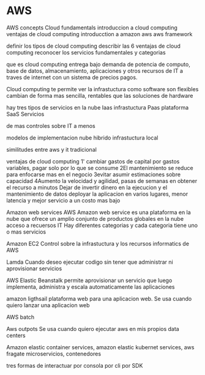 # AWS
AWS concepts
Cloud fundamentals
introduccion a cloud computing
ventajas de cloud computing
introducction a amazon aws
aws framework

definir los tipos de cloud computing
describir las 6 ventajas de cloud computing
reconocer los servicios  fundamentales y categorias


que es cloud computing
entrega bajo demanda de potencia de computo, base de datos, almacenamiento, aplicaciones y otros recursos de IT a traves de internet con un sistema de precios pagos.

Cloud computing te permite ver la infrastuctura como software
son flexibles
cambian de forma mas sencilla, rentables que las soluciones de hardware

hay tres tipos de servicios en la nube
Iaas infrastuctura
Paas plataforma
SaaS Servicios

de mas controles sobre IT a menos

modelos de implementacion
nube
hibrido
infrastuctura local

similitudes entre aws y it tradicional


ventajas de cloud computing
1' cambiar gastos de capital por gastos variables, pagar solo por lo que se consume
2El mantenimiento se reduce para enfocarse mas en el negocio
3evitar asumir estimaciones sobre capacidad
4Aumento la velocidad y agilidad, pasas de semanas en obtener el recurso a minutos
Dejar de invertir dinero en la ejecucion y el mantenimiento de datos
deployar la aplicacion en varios lugares, menor latencia y mejor servicio a un costo mas bajo 

Amazon web services
AWS
Amazon web service es una plataforma en la nube que ofrece un amplio conjunto de productos globales en la nube
acceso a recuersos IT
Hay diferentes categorias y cada categoria tiene uno o mas servicios


Amazon EC2
Control sobre la infrastuctura y los recursos informatics de AWS

Lamda
Cuando deseo ejecutar codigo sin tener que administrar ni aprovisionar servicios

AWS Elastic Beanstalk permite aprovisionar un servicio que luego implementa, administra y escala automaticamente las aplicaciones

amazon ligthsail 
plataforma web para una aplicacion web. Se usa cuando quiero lanzar una aplicacion web

AWS batch

Aws outpots
Se usa cuando quiero ejecutar aws en mis propios data centers

Amazon elastic container services, amazon elastic kubernet services, aws fragate
microservicios, contenedores


tres formas de interactuar
por consola
por cli
por SDK


